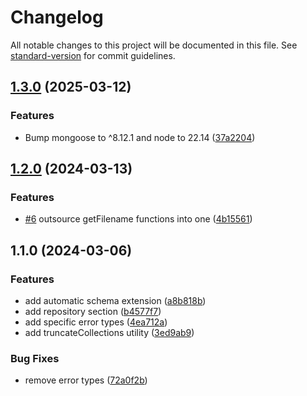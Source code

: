 # Changelog

All notable changes to this project will be documented in this file. See [standard-version](https://github.com/conventional-changelog/standard-version) for commit guidelines.

## [1.3.0](https://github.com/antify/database/compare/v1.2.0...v1.3.0) (2025-03-12)


### Features

* Bump mongoose to ^8.12.1 and node to 22.14 ([37a2204](https://github.com/antify/database/commit/37a2204493cf4f52c672bb2be4be18c0bd2eba2e))

## [1.2.0](https://github.com/antify/database/compare/v1.1.0...v1.2.0) (2024-03-13)


### Features

* [#6](https://github.com/antify/database/issues/6) outsource getFilename functions into one ([4b15561](https://github.com/antify/database/commit/4b155613492f27fb72bb03f8d14c26c6a6a41172))

## 1.1.0 (2024-03-06)


### Features

* add automatic schema extension ([a8b818b](https://github.com/antify/database/commit/a8b818b9da1cfbc39c6579783e6b95a2f1936a7e))
* add repository section ([b4577f7](https://github.com/antify/database/commit/b4577f7e57923c3245ad16cd1f8c660f3351e39b))
* add specific error types ([4ea712a](https://github.com/antify/database/commit/4ea712affaa67955f12a7d061ccb7f12c85a4af9))
* add truncateCollections utility ([3ed9ab9](https://github.com/antify/database/commit/3ed9ab96ed35ed1b369c2116b752d57842e57d3c))


### Bug Fixes

* remove error types ([72a0f2b](https://github.com/antify/database/commit/72a0f2b506845f3b2b363d2b203e62797f09c728))
